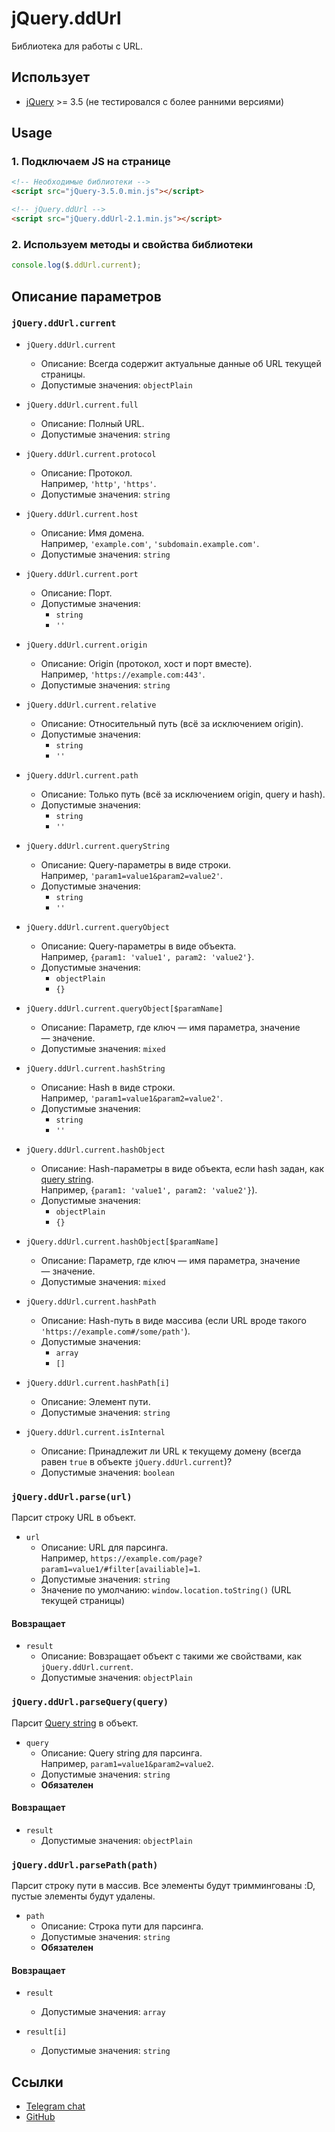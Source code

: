 # jQuery.ddUrl

Библиотека для работы с URL.


## Использует

* [jQuery](https://jquery.com/) >= 3.5 (не тестировался с более ранними версиями)


## Usage


### 1. Подключаем JS на странице

```html
<!-- Необходимые библиотеки -->
<script src="jQuery-3.5.0.min.js"></script>

<!-- jQuery.ddUrl -->
<script src="jQuery.ddUrl-2.1.min.js"></script>
```


### 2. Используем методы и свойства библиотеки

```js
console.log($.ddUrl.current);
```


## Описание параметров


### `jQuery.ddUrl.current`

* `jQuery.ddUrl.current`
	* Описание: Всегда содержит актуальные данные об URL текущей страницы.
	* Допустимые значения: `objectPlain`
	
* `jQuery.ddUrl.current.full`
	* Описание: Полный URL.
	* Допустимые значения: `string`
	
* `jQuery.ddUrl.current.protocol`
	* Описание: Протокол.  
		Например, `'http'`, `'https'`.
	* Допустимые значения: `string`
	
* `jQuery.ddUrl.current.host`
	* Описание: Имя домена.  
		Например, `'example.com'`, `'subdomain.example.com'`.
	* Допустимые значения: `string`
	
* `jQuery.ddUrl.current.port`
	* Описание: Порт.
	* Допустимые значения:
		* `string`
		* `''`
	
* `jQuery.ddUrl.current.origin`
	* Описание: Origin (протокол, хост и порт вместе).  
		Например, `'https://example.com:443'`.
	* Допустимые значения: `string`
	
* `jQuery.ddUrl.current.relative`
	* Описание: Относительный путь (всё за исключением origin).
	* Допустимые значения:
		* `string`
		* `''`
	
* `jQuery.ddUrl.current.path`
	* Описание: Только путь (всё за исключением origin, query и hash).
	* Допустимые значения:
		* `string`
		* `''`
	
* `jQuery.ddUrl.current.queryString`
	* Описание: Query-параметры в виде строки.  
		Например, `'param1=value1&param2=value2'`.
	* Допустимые значения:
		* `string`
		* `''`
	
* `jQuery.ddUrl.current.queryObject`
	* Описание: Query-параметры в виде объекта.  
		Например, `{param1: 'value1', param2: 'value2'}`.
	* Допустимые значения:
		* `objectPlain`
		* `{}`
	
* `jQuery.ddUrl.current.queryObject[$paramName]`
	* Описание: Параметр, где ключ — имя параметра, значение — значение.
	* Допустимые значения: `mixed`
	
* `jQuery.ddUrl.current.hashString`
	* Описание: Hash в виде строки.  
		Например, `'param1=value1&param2=value2'`.
	* Допустимые значения:
		* `string`
		* `''`
	
* `jQuery.ddUrl.current.hashObject`
	* Описание: Hash-параметры в виде объекта, если hash задан, как [query string](https://en.wikipedia.org/wiki/Query_string).  
		Например, `{param1: 'value1', param2: 'value2'}`).
	* Допустимые значения:
		* `objectPlain`
		* `{}`
	
* `jQuery.ddUrl.current.hashObject[$paramName]`
	* Описание: Параметр, где ключ — имя параметра, значение — значение.
	* Допустимые значения: `mixed`
	
* `jQuery.ddUrl.current.hashPath`
	* Описание: Hash-путь в виде массива (если URL вроде такого `'https://example.com#/some/path'`).
	* Допустимые значения:
		* `array`
		* `[]`
	
* `jQuery.ddUrl.current.hashPath[i]`
	* Описание: Элемент пути.
	* Допустимые значения: `string`
	
* `jQuery.ddUrl.current.isInternal`
	* Описание: Принадлежит ли URL к текущему домену (всегда равен `true` в объекте `jQuery.ddUrl.current`)?
	* Допустимые значения: `boolean`


### `jQuery.ddUrl.parse(url)`

Парсит строку URL в объект.

* `url`
	* Описание: URL для парсинга.  
		Например, `https://example.com/page?param1=value1/#filter[availiable]=1`.
	* Допустимые значения: `string`
	* Значение по умолчанию: `window.location.toString()` (URL текущей страницы)


#### Вовзращает

* `result`
	* Описание: Вовзращает объект с такими же свойствами, как `jQuery.ddUrl.current`.
	* Допустимые значения: `objectPlain`


### `jQuery.ddUrl.parseQuery(query)`

Парсит [Query string](https://en.wikipedia.org/wiki/Query_string) в объект.

* `query`
	* Описание: Query string для парсинга.  
		Например, `param1=value1&param2=value2`.
	* Допустимые значения: `string`
	* **Обязателен**


#### Вовзращает

* `result`
	* Допустимые значения: `objectPlain`


### `jQuery.ddUrl.parsePath(path)`

Парсит строку пути в массив. Все элементы будут триммингованы :D, пустые элементы будут удалены.

* `path`
	* Описание: Строка пути для парсинга.
	* Допустимые значения: `string`
	* **Обязателен**


#### Вовзращает

* `result`
	* Допустимые значения: `array`
	
* `result[i]`
	* Допустимые значения: `string`


## Ссылки

* [Telegram chat](https://t.me/dd_code)
* [GitHub](https://github.com/DivanDesign/jQuery.ddUrl)


<link rel="stylesheet" type="text/css" href="https://raw.githack.com/DivanDesign/CSS.ddMarkdown/master/style.min.css" />